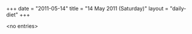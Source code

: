 +++
date = "2011-05-14"
title = "14 May 2011 (Saturday)"
layout = "daily-diet"
+++


\<no entries\>
